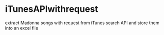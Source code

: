 # iTunesAPIwithrequest

extract Madonna songs with request from iTunes search API and store them into an excel file

